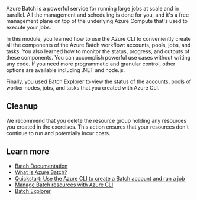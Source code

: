Azure Batch is a powerful service for running large jobs at scale and in parallel. All the management and scheduling is done for you, and it's a free management plane on top of the underlying Azure Compute that's used to execute your jobs.

In this module, you learned how to use the Azure CLI to conveniently create all the components of the Azure Batch workflow: accounts, pools, jobs, and tasks. You also learned how to monitor the status, progress, and outputs of these components. You can accomplish powerful use cases without writing any code. If you need more programmatic and granular control, other options are available including .NET and node.js.

Finally, you used Batch Explorer to view the status of the accounts, pools of worker nodes, jobs, and tasks that you created with Azure CLI.

## Cleanup

We recommend that you delete the resource group holding any resources you created in the exercises. This action ensures that your resources don't continue to run and potentially incur costs.

## Learn more

- [Batch Documentation](/azure/batch/)
- [What is Azure Batch?](/azure/batch/batch-technical-overview)
- [Quickstart: Use the Azure CLI to create a Batch account and run a job](/azure/batch/quick-create-cli)
- [Manage Batch resources with Azure CLI](/azure/batch/batch-cli-get-started)
- [Batch Explorer](https://azure.github.io/BatchExplorer/)
